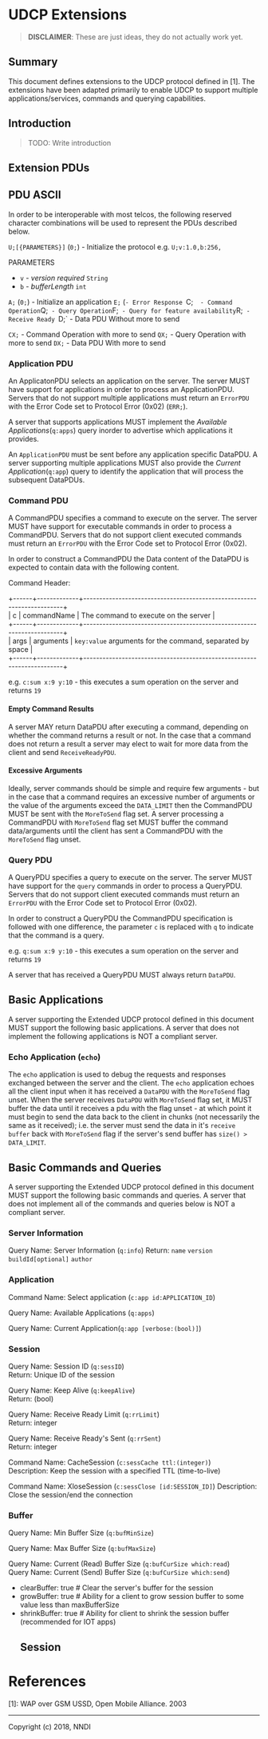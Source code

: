 UDCP Extensions
===============

> **DISCLAIMER**: These are just ideas, they do not actually work yet.

## Summary

This document defines extensions to the UDCP protocol defined in [1].
The extensions have been adapted primarily to enable UDCP to support multiple
applications/services, commands and querying capabilities.

## Introduction

> TODO: Write introduction

## Extension PDUs

## PDU ASCII 

In order to be interoperable with most telcos, the following reserved character
combinations will be used to represent the PDUs described below. 

`U;[{PARAMETERS}]` (`0;`) - Initialize the protocol e.g. `U;v:1.0,b:256,`

PARAMETERS
- `v` - *version* *required* `String`
- `b` - *bufferLength* `int`

`A;` (`0;`) - Initialize an application
`E;` (`- Error Response
`C;`   - Command Operation
`Q;`  - Query Operation
`F;`  - Query for feature availability
`R;`  - Receive Ready 
`D;`  - Data PDU Without more to send

`CX;`   - Command Operation with more to send
`QX;`  - Query Operation with more to send
`DX;`  - Data PDU With more to send

### Application PDU

An ApplicatonPDU selects an application on the server. The server MUST have
support for applications in order to process an ApplicationPDU. Servers 
that do not support multiple applications must return an `ErrorPDU` with the
Error Code set to Protocol Error (0x02) (`ERR;`).

A server that supports applications MUST implement the *Available Applications*(`q:apps`) 
query inorder to advertise which applications it provides.

An `ApplicationPDU` must be sent before any application specific DataPDU. A server
supporting multiple applications MUST also provide the *Current Application*(`q:app`)
query to identify the application that will process the subsequent DataPDUs.

### Command PDU

A CommandPDU specifies a command to execute on the server. The server MUST have
support for executable commands in order to process a CommandPDU. Servers that do not support
client executed commands must return an `ErrorPDU` with the Error Code set to
Protocol Error (0x02).

In order to construct a CommandPDU the Data content of the DataPDU is expected to
contain data with the following content.

Command Header:

+------+-------------+-----------------------------------------------------------------------+   
| c    | commandName | The command to execute on the server                                  |   
+------+-------------+-----------------------------------------------------------------------+   
| args | arguments   | `key:value` arguments for the command, separated by space             |   
+------+-------------+-----------------------------------------------------------------------+   

e.g. `c:sum x:9 y:10` - this executes a sum operation on the server and returns `19`

#### Empty Command Results

A server MAY return DataPDU after executing a command, depending on whether the 
command returns a result or not. In the case that a command does not return a 
result a server may elect to wait for more data from the client and send `ReceiveReadyPDU`.

#### Excessive Arguments

Ideally, server commands should be simple and require few arguments - but 
in the case that a command requires an excessive number of arguments or the
value of the arguments exceed the `DATA_LIMIT` then the CommandPDU MUST be
sent with the `MoreToSend` flag set. A server processing a CommandPDU with 
`MoreToSend` flag set MUST buffer the command data/arguments until the client
has sent a CommandPDU with the `MoreToSend` flag unset.

### Query PDU

A QueryPDU specifies a query to execute on the server. The server MUST have
support for the `query` commands in order to process a QueryPDU. Servers that do not support
client executed commands must return an `ErrorPDU` with the Error Code set to
Protocol Error (0x02).

In order to construct a QueryPDU the CommandPDU specification is followed with one 
difference, the parameter `c` is replaced with `q` to indicate that the command is a 
query.

e.g. `q:sum x:9 y:10` - this executes a sum operation on the server and returns `19`

A server that has received a QueryPDU MUST always return `DataPDU`.

## Basic Applications

A server supporting the Extended UDCP protocol defined in this document 
MUST support the following basic applications. A server that does
not implement the following applications is NOT a compliant server.

### Echo Application (`echo`)

The `echo` application is used to debug the requests and responses exchanged
between the server and the client. The `echo` application echoes all the client
input when it has received a `DataPDU` with the `MoreToSend` flag unset.
When the server receives `DataPDU` with `MoreToSend` flag set, it MUST buffer
the data until it receives a pdu with the flag unset - at which point it must
begin to send the data back to the client in chunks (not necessarily the same
as it received); i.e. the server must send the data in it's `receive buffer`
back with `MoreToSend` flag if the server's send buffer has `size() > DATA_LIMIT`.


## Basic Commands and Queries

A server supporting the Extended UDCP protocol defined in this document 
MUST support the following basic commands and queries. A server that does
not implement all of the commands and queries below is NOT a compliant
server.

### Server Information

Query Name: Server Information (`q:info`)
Return: `name` `version` `buildId[optional]` `author`

### Application

Command Name: Select application (`c:app id:APPLICATION_ID`)

Query Name: Available Applications (`q:apps`)   

Query Name: Current Application(`q:app [verbose:(bool)]`)

### Session

Query Name: Session ID (`q:sessID`)   
Return: Unique ID of the session


Query Name: Keep Alive (`q:keepAlive`)   
Return: (bool)

Query Name: Receive Ready Limit (`q:rrLimit`)   
Return: integer

Query Name: Receive Ready's Sent (`q:rrSent`)   
Return: integer   

Command Name: CacheSession (`c:sessCache ttl:(integer)`)   
Description: Keep the session with a specified TTL (time-to-live)   

Command Name: XloseSession (`c:sessClose [id:SESSION_ID]`)
Description: Close the session/end the connection

### Buffer

Query Name: Min Buffer Size (`q:bufMinSize`)   

Query Name: Max Buffer Size (`q:bufMaxSize`)   

Query Name: Current (Read) Buffer Size (`q:bufCurSize which:read`)   
Query Name: Current (Send) Buffer Size (`q:bufCurSize which:send`)   

  - clearBuffer: true # Clear the server's buffer for the session
  - growBuffer: true # Ability for a client to grow session buffer to some value less than maxBufferSize
  - shrinkBuffer: true # Ability for client to shrink the session buffer (recommended for IOT apps)
    ## Session


# References

[1]: WAP over GSM USSD, Open Mobile Alliance. 2003

---

Copyright (c) 2018, NNDI